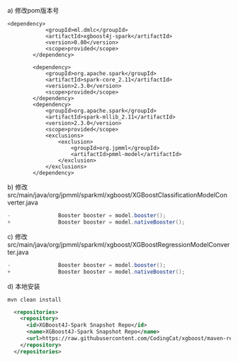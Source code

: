 

a) 修改pom版本号

```
<dependency>
			<groupId>ml.dmlc</groupId>
			<artifactId>xgboost4j-spark</artifactId>
			<version>0.80</version>
			<scope>provided</scope>
		</dependency>

		<dependency>
			<groupId>org.apache.spark</groupId>
			<artifactId>spark-core_2.11</artifactId>
			<version>2.3.0</version>
			<scope>provided</scope>
		</dependency>
		<dependency>
			<groupId>org.apache.spark</groupId>
			<artifactId>spark-mllib_2.11</artifactId>
			<version>2.3.0</version>
			<scope>provided</scope>
			<exclusions>
				<exclusion>
					<groupId>org.jpmml</groupId>
					<artifactId>pmml-model</artifactId>
				</exclusion>
			</exclusions>
		</dependency>
```



b)  修改src/main/java/org/jpmml/sparkml/xgboost/XGBoostClassificationModelConverter.java

```java
-               Booster booster = model.booster();
+               Booster booster = model.nativeBooster();
```



c) 修改src/main/java/org/jpmml/sparkml/xgboost/XGBoostRegressionModelConverter.java

```java
-               Booster booster = model.booster();
+               Booster booster = model.nativeBooster();

```



d) 本地安装

```
mvn clean install
```





```xml
  <repositories>
    <repository>
      <id>XGBoost4J-Spark Snapshot Repo</id>
      <name>XGBoost4J-Spark Snapshot Repo</name>
      <url>https://raw.githubusercontent.com/CodingCat/xgboost/maven-repo/</url>
    </repository>
  </repositories>
```

